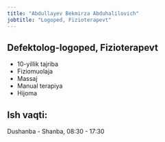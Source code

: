 ```yaml
---
title: "Abdullayev Bekmirza Abduhalilovich"
jobtitle: "Logoped, Fizioterapevt"
---
```


## Defektolog-logoped, Fizioterapevt
+ 10-yillik tajriba
+ Fiziomuolaja
+ Massaj
+ Manual terapiya
+ Hijoma

## Ish vaqti: 
Dushanba - Shanba, 08:30 - 17:30
